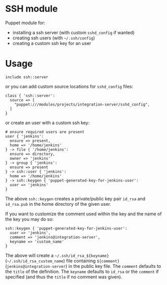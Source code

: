 # SSH module

Puppet module for:

- installing a ssh server (with custom `sshd_config` if wanted)
- creating ssh users (with `~/.ssh/config`)
- creating a custom ssh key for an user

# Usage 

    include ssh::server

or you can add custom source locations for `sshd_config` files:

    class { 'ssh::server':
      source => [
        "puppet:///modules/projects/integration-server/sshd_config",
      ]
    }

or create an user with a custom ssh key:

    # ensure required users are present
    user { 'jenkins':
      ensure => present,
      home => '/home/jenkins'
    } -> file { '/home/jenkins':
      ensure => directory,
      owner => 'jenkins'
    } -> group { 'jenkins':
      ensure => present
    } -> ssh::user { 'jenkins': 
      home => '/home/jenkins'
    } -> ssh::keygen { 'puppet-generated-key-for-jenkins-user':
      user => 'jenkins'
    }

The above `ssh::keygen` creates a private/public key pair `id_rsa` and `id_rsa.pub` in the home directory of the given user.

If you want to customize the comment used within the key and the name of the key you may do so:

    ssh::keygen { 'puppet-generated-key-for-jenkins-user':
      user => 'jenkins',
      comment => 'jenkins@integration-server',
      keyname => 'custom_name'
    }

The above will create a `~/.ssh/id_rsa_${keyname}` (`~/.ssh/id_rsa_custom_name`) file containing `${comment}` (`jenkins@integration-server`) in the public key file. The `comment` defaults to the `title` of the definition. The `keyname` defaults to `id_rsa` or the `comment` if specified (and thus the `title` if no comment was given).
